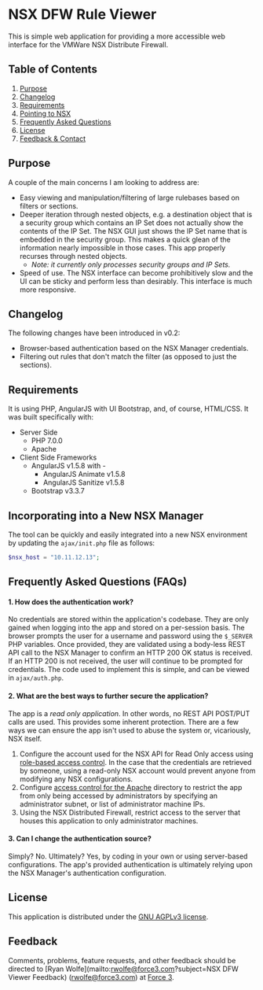 # NSX DFW Rule Viewer
This is simple web application for providing a more accessible web interface for the VMWare NSX Distribute Firewall.
## Table of Contents
1. [Purpose](#purpose)
2. [Changelog](#changelog)
3. [Requirements](#requirements)
4. [Pointing to NSX](#incorporating-into-a-new-nsx-manager)
5. [Frequently Asked Questions](#frequently-asked-questions-faqs)
6. [License](#license)
7. [Feedback & Contact](#feedback)

## Purpose
A couple of the main concerns I am looking to address are:
* Easy viewing and manipulation/filtering of large rulebases based on filters or sections.
* Deeper iteration through nested objects, e.g. a destination object that is a security group which contains an IP Set does not actually show the contents of the IP Set. The NSX GUI just shows the IP Set name that is embedded in the security group. This makes a quick glean of the information nearly impossible in those cases. This app properly recurses through nested objects. 
    * *Note: it currently only processes security groups and IP Sets.*
* Speed of use. The NSX interface can become prohibitively slow and the UI can be sticky and perform less than desirably. This interface is much more responsive. 

## Changelog
The following changes have been introduced in v0.2:
* Browser-based authentication based on the NSX Manager credentials.
* Filtering out rules that don't match the filter (as opposed to just the sections).

## Requirements
It is using PHP, AngularJS with UI Bootstrap, and, of course, HTML/CSS. It was built specifically with: 
* Server Side
    * PHP 7.0.0
    * Apache
* Client Side Frameworks
    * AngularJS v1.5.8 with - 
        * AngularJS Animate v1.5.8
        * AngularJS Sanitize v1.5.8
    * Bootstrap v3.3.7

## Incorporating into a New NSX Manager
The tool can be quickly and easily integrated into a new NSX environment by updating the `ajax/init.php` file as follows: 
``` php
$nsx_host = "10.11.12.13";
```
## Frequently Asked Questions (FAQs)
#### 1. How does the authentication work? 
No credentials are stored within the application's codebase. They are only gained when logging into the app and stored on a per-session basis. The browser prompts the user for a username and password using the `$_SERVER` PHP variables. Once provided, they are validated using a body-less REST API call to the NSX Manager to confirm an HTTP 200 OK status is received. If an HTTP 200 is not received, the user will continue to be prompted for credentials. The code used to implement this is simple, and can be viewed in `ajax/auth.php`.
#### 2. What are the best ways to further secure the application?
The app is a *read only application*. In other words, no REST API POST/PUT calls are used. This provides some inherent protection. There are a few ways we can ensure the app isn't used to abuse the system or, vicariously, NSX itself.
1. Configure the account used for the NSX API for Read Only access using [role-based access control](http://www.routetocloud.com/2014/10/nsx-role-based-access-control/). In the case that the credentials are retrieved by someone, using a read-only NSX account would prevent anyone from modifying any NSX configurations.
2. Configure [access control for the Apache](https://www.cyberciti.biz/faq/apache-restrict-access-based-on-ip-address-to-selected-directories/) directory to restrict the app from only being accessed by administrators by specifying an administrator subnet, or list of administrator machine IPs.
3. Using the NSX Distributed Firewall, restrict access to the server that houses this application to only administrator machines.
#### 3. Can I change the authentication source?
Simply? No. Ultimately? Yes, by coding in your own or using server-based configurations. The app's provided authentication is ultimately relying upon the NSX Manager's authentication configuration. 
## License
This application is distributed under the [GNU AGPLv3 license](https://www.gnu.org/licenses/agpl-3.0.en.html).
## Feedback
Comments, problems, feature requests, and other feedback should be directed to [Ryan Wolfe](mailto:rwolfe@force3.com?subject=NSX DFW Viewer Feedback) (rwolfe@force3.com) at [Force 3](http://force3.com).

